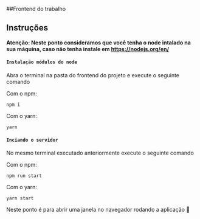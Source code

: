 ##Frontend do trabalho

## Instruções

**Atenção: Neste ponto consideramos que você tenha o node intalado na sua máquina, caso não tenha instale em https://nodejs.org/en/**

#### `Instalação módulos do node`

Abra o terminal na pasta do frontend do projeto e execute o seguinte comando

Com o npm: 

`npm i`

Com o yarn:

`yarn`

#### `Inciando o servidor`

No mesmo terminal executado anteriormente execute o seguinte comando

Com o npm: 

`npm run start`

Com o yarn:

`yarn start`

Neste ponto é para abrir uma janela no navegador rodando a aplicação 🚀
